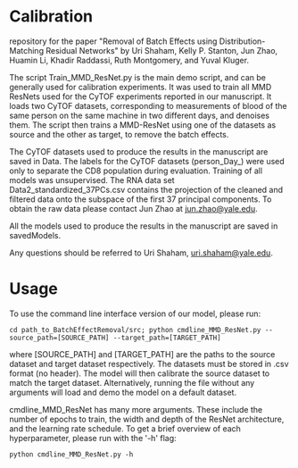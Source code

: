 # Calibration

repository for the paper "Removal of Batch Effects using Distribution-Matching Residual Networks" by Uri Shaham, Kelly P. Stanton, Jun Zhao, Huamin Li, Khadir Raddassi, Ruth Montgomery, and Yuval Kluger.

The script Train_MMD_ResNet.py is the main demo script, and can be generally used for calibration experiments. It was used to train all MMD ResNets used for the CyTOF experiments reported in our manuscript.
It loads two CyTOF datasets, corresponding to measurements of blood of the same person on the same machine in two different days, and denoises them. The script then trains a MMD-ResNet using one of the datasets as source and the other as target, to remove the batch effects. 

The CyTOF datasets used to produce the results in the manuscript are saved in Data.
The labels for the CyTOF datasets (person_Day_) were used only to separate the CD8 population during evaluation. Training of all models was unsupervised.
The RNA data set Data2_standardized_37PCs.csv contains the projection of the cleaned and filtered data onto the subspace of the first 37 principal components. To obtain the raw data please contact Jun Zhao at jun.zhao@yale.edu.  

All the models used to produce the results in the manuscript are saved in savedModels.


Any questions should be referred to Uri Shaham, uri.shaham@yale.edu.

# Usage
To use the command line interface version of our model, please run:
```
cd path_to_BatchEffectRemoval/src; python cmdline_MMD_ResNet.py --source_path=[SOURCE_PATH] --target_path=[TARGET_PATH]
```
where [SOURCE_PATH] and [TARGET_PATH] are the paths to the source dataset and target dataset respectively. The datasets must be stored in .csv format (no header). The model will then calibrate the source dataset to match the target dataset. Alternatively, running the file without any arguments will load and demo the model on a default dataset.

cmdline_MMD_ResNet has many more arguments. These include the number of epochs to train, the width and depth of the ResNet architecture, and the learning rate schedule. To get a brief overview of each hyperparameter, please run with the '-h' flag:
```
python cmdline_MMD_ResNet.py -h
```
